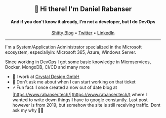 <h2 align="center">👋 Hi there! I'm Daniel Rabanser</h2>
<h4 align="center">And if you don't know it already, I'm not a developer, but I do DevOps</h4>
<p align="center">
  <a href="https://www.rabanser.tech/">Shitty Blog</a> •
  <a href="https://twitter.com/RabanserD">Twitter</a> •
  <a href="https://www.linkedin.com/in/rabanserd/">LinkedIn</a>
</p>

---
I'm a System/Application Administrator specialized in the Microsoft ecosystem, especiallyin: Microsoft 365, Azure, Windows Server.

Since working in DevOps I got some basic knowledge in Microservices, Docker, MongoDB, CI/CD and many more


- 🔭 I work at [Crystal Design GmbH](https://github.com/crystal-design-gmbh)
- 💬 Don't ask me about when I can start working on that ticket
- ⚡ Fun fact: I once created a now out of date blog at [https://www.rabanser.tech/](https://www.rabanser.tech/) where I wanted to write down things I have to google constantly. Last post however is from 2019, but somehow the site is still receiving traffic. Dont ask my why 🤷‍♂️